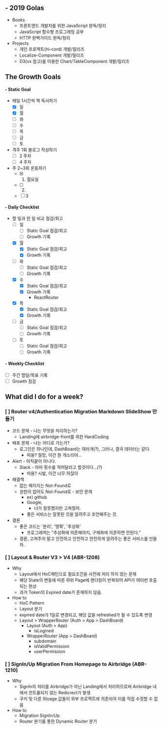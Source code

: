 ## - 2019 Golas
- Books
  - 프론트엔드 개발자를 위한 JavaScript 완독/정리
  - JavaScript 함수형 프로그래밍 공부
  - HTTP 완벽가이드 완독/정리
- Projects
  - 개인 프로젝트(hi-cord) 개발/릴리즈
  - Localize-Component 개발/릴리즈
  - D3(vx 참고)를 이용한 Chart/TableComponent 개발/릴리즈
  
## The Growth Goals
#### - Static Goal
- 매일 1시간씩 책 독서하기
  - [x] 일
  - [x] 월
  - [ ] 화
  - [ ] 수
  - [ ] 목
  - [ ] 금
  - [ ] 토
- 격주 1회 블로그 작성하기
  - [ ] 2 주차
  - [ ] 4 주차
- 주 2~3회 운동하기
  - [x] 1. 월요일
  - [ ] 2. 
  - [ ] 3

#### - Daily Checklist
- 할 일과 한 일 비교 점검/회고
  - [ ] 일
    - [ ] Static Goal 점검/회고
    - [ ] Growth 기록
  - [x] 월
    - [x] Static Goal 점검/회고
    - [x] Growth 기록
  - [ ] 화
    - [ ] Static Goal 점검/회고
    - [ ] Growth 기록
  - [x] 수
    - [x] Static Goal 점검/회고
    - [x] Growth 기록
      - ReactRouter
  - [x] 목
    - [x] Static Goal 점검/회고
    - [x] Growth 기록
  - [ ] 금
    - [ ] Static Goal 점검/회고
    - [ ] Growth 기록
  - [ ] 토
    - [ ] Static Goal 점검/회고
    - [ ] Growth 기록

#### - Weekly Checklist
- [ ] 주간 할일/목표 기록
- [ ] Growth 점검

## What did I do for a week?
### [ ] Router v4/Authentication Migration Markdown SlideShow 만들기
  - 코드 문제 - 나는 무엇을 처리하는가?
    - Landing에 airbridge-front를 위한 HardCoding
  - 배포 문제 - 나는 어디로 가는가?
    - 로그인은 하나인데, DashBoard는 여러개(?), 그러나, 결국 데이터는 같다.
      - 띠용? 절망, 이건 뭔 개소리야...
  - Alert - 아직끝이 아니다.
    - Slack - 아마 횟수를 적어달라고 할것이다...(?)
      - 따용? 시발, 이건 너무 하잖아
  - 해결책
    - 없는 페이지는 Not-Found로
    - 권한이 없어도 Not-Found로 - 보안 문제
      - ex) github
      - Google, 
        - 너가 잘못했지만  고쳐줬어.
      - 좋은 서비스는 잘못된 것을 알려주고 조언해주는 것.
  - 결론
    - 좋은 코드는 '분리', '명확', '추상화'
      - 프로그래머는 “추상화에 의존해야지, 구체화에 의존하면 안된다.”
    - 결론, 고쳐주지 말고 안전하고 안전하고 안전하게 알려주는 좋은 서비스를 만들자.
### [ ] Layout & Router V3 > V4 (ABR-1208)
  - Why
    - Layout에서 HoC패턴으로 필요조건을 사전에 처리 하지 않는 문제
    - 해당 State의 변동에 따른 하위 Page에 랜더링이 반복되어 API가 여러번 호출되는 현상
    - 과거 Token의 Expired date가 존재하지 않음.
  - How to
    - HoC Pattern
    - Layout 분기
    - expired date가 1일로 변경되고, 해당 값을 refreshed가 될 수 있도록 변경
    - Layout > WrapperRouter (Auth > App > DashBoard)
      - Layout (Auth > App)
        - isLogined
      - WrapperRouter (App > DashBoard)
        - subdomain
        - isValidPermission
        - userPermission
### [ ] SignIn/Up Migration From Homepage to Airbridge (ABR-1210)
  - Why
    - SignIn의 처리를 Airbridge가 아닌 Landing에서 처리하므로써 Airbridge 내에서 컨트롤되지 않는 Redicrect가 발생
    - 쿠키 및 다른 Stoage 값들이 외부 프로젝트에 의존되어 이를 직접 수정할 수 없음
  - How to
    - Migration SignIn/Up 
    - Router 분기를 통한 Dynamic Router 분기
